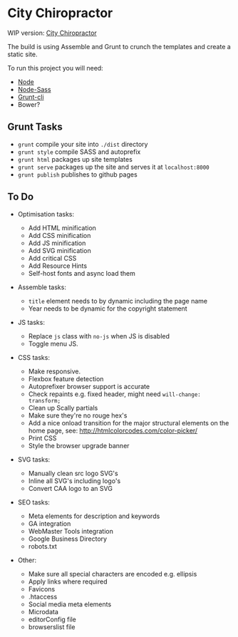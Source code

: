 # City Chiropractor

WIP version: [City Chiropractor](http://kllevin.github.io/citychiropractor/)

The build is using Assemble and Grunt to crunch the templates and create a
static site.

To run this project you will need:
- [Node](http://nodejs.org/)
- [Node-Sass](https://npmjs.org/package/node-sass)
- [Grunt-cli](http://gruntjs.com/)
- Bower?

## Grunt Tasks

- `grunt` compile your site into `./dist` directory
- `grunt style` compile SASS and autoprefix
- `grunt html` packages up site templates
- `grunt serve` packages up the site and serves it at `localhost:8000`
- `grunt publish` publishes to github pages

## To Do

- Optimisation tasks:
  - Add HTML minification
  - Add CSS minification
  - Add JS minification
  - Add SVG minification
  - Add critical CSS
  - Add Resource Hints
  - Self-host fonts and async load them

- Assemble tasks:
  - `title` element needs to by dynamic including the page name
  - Year needs to be dynamic for the copyright statement

- JS tasks:
  - Replace `js` class with `no-js` when JS is disabled
  - Toggle menu JS.

- CSS tasks:
  - Make responsive.
  - Flexbox feature detection
  - Autoprefixer browser support is accurate
  - Check repaints e.g. fixed header, might need `will-change: transform;`
  - Clean up Scally partials
  - Make sure they're no rouge hex's
  - Add a nice onload transition for the major structural elements on the home
    page, see: http://htmlcolorcodes.com/color-picker/
  - Print CSS
  - Style the browser upgrade banner

- SVG tasks:
  - Manually clean src logo SVG's
  - Inline all SVG's including logo's
  - Convert CAA logo to an SVG

- SEO tasks:
  - Meta elements for description and keywords
  - GA integration
  - WebMaster Tools integration
  - Google Business Directory
  - robots.txt

- Other:
  - Make sure all special characters are encoded e.g. ellipsis
  - Apply links where required
  - Favicons
  - .htaccess
  - Social media meta elements
  - Microdata
  - editorConfig file
  - browserslist file
